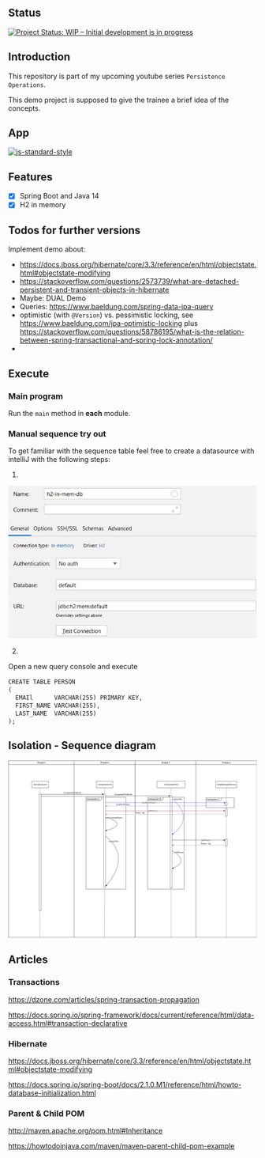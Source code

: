 ## Status

[![Project Status: WIP – Initial development is in progress](https://www.repostatus.org/badges/latest/wip.svg)](https://www.repostatus.org/#wip)

## Introduction

This repository is part of my upcoming youtube series `Persistence Operations`.

This demo project is supposed to give the trainee a brief idea of the concepts.

## App

[![js-standard-style](https://img.shields.io/badge/code%20style-standard-brightgreen.svg?style=flat)]()

## Features

* [x] Spring Boot and Java 14
* [x] H2 in memory

## Todos for further versions

Implement demo about:

- https://docs.jboss.org/hibernate/core/3.3/reference/en/html/objectstate.html#objectstate-modifying
- https://stackoverflow.com/questions/2573739/what-are-detached-persistent-and-transient-objects-in-hibernate
- Maybe: DUAL Demo
- Queries: https://www.baeldung.com/spring-data-jpa-query
- optimistic (with `@Version`) vs. pessimistic locking, see https://www.baeldung.com/jpa-optimistic-locking
  plus https://stackoverflow.com/questions/58786195/what-is-the-relation-between-spring-transactional-and-spring-lock-annotation/
-

## Execute

### Main program

Run the ```main``` method in **each** module.

### Manual sequence try out

To get familiar with the sequence table feel free to create a datasource with intelliJ with the following steps:

1.

![h2 image](img/h2.JPG)

2.

Open a new query console and execute

```h2
CREATE TABLE PERSON
(
  EMAIl      VARCHAR(255) PRIMARY KEY,
  FIRST_NAME VARCHAR(255),
  LAST_NAME  VARCHAR(255)
);
```

## Isolation - Sequence diagram

![iso_sequence_diagram](img/isolation_sequence_diagram.png)

## Articles

### Transactions

https://dzone.com/articles/spring-transaction-propagation

https://docs.spring.io/spring-framework/docs/current/reference/html/data-access.html#transaction-declarative

### Hibernate

https://docs.jboss.org/hibernate/core/3.3/reference/en/html/objectstate.html#objectstate-modifying

https://docs.spring.io/spring-boot/docs/2.1.0.M1/reference/html/howto-database-initialization.html

### Parent & Child POM

http://maven.apache.org/pom.html#Inheritance

https://howtodoinjava.com/maven/maven-parent-child-pom-example
